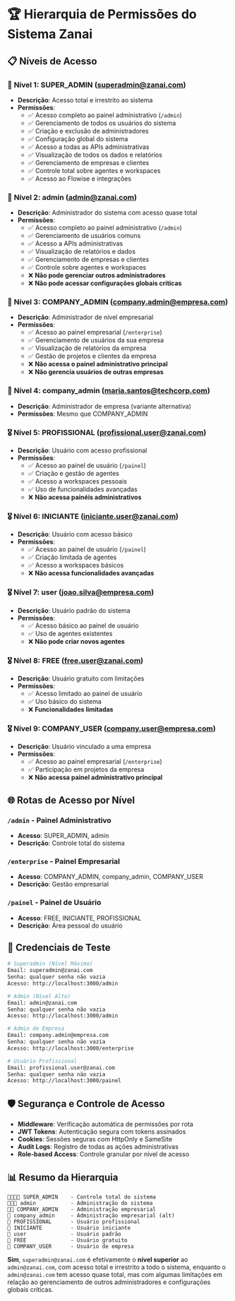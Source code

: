 # 🏆 Hierarquia de Permissões do Sistema Zanai

## 📋 Níveis de Acesso

### 👑 **Nível 1: SUPER_ADMIN** (superadmin@zanai.com)
- **Descrição**: Acesso total e irrestrito ao sistema
- **Permissões**:
  - ✅ Acesso completo ao painel administrativo (`/admin`)
  - ✅ Gerenciamento de todos os usuários do sistema
  - ✅ Criação e exclusão de administradores
  - ✅ Configuração global do sistema
  - ✅ Acesso a todas as APIs administrativas
  - ✅ Visualização de todos os dados e relatórios
  - ✅ Gerenciamento de empresas e clientes
  - ✅ Controle total sobre agentes e workspaces
  - ✅ Acesso ao Flowise e integrações

### 🥇 **Nível 2: admin** (admin@zanai.com)
- **Descrição**: Administrador do sistema com acesso quase total
- **Permissões**:
  - ✅ Acesso completo ao painel administrativo (`/admin`)
  - ✅ Gerenciamento de usuários comuns
  - ✅ Acesso a APIs administrativas
  - ✅ Visualização de relatórios e dados
  - ✅ Gerenciamento de empresas e clientes
  - ✅ Controle sobre agentes e workspaces
  - ❌ **Não pode gerenciar outros administradores**
  - ❌ **Não pode acessar configurações globais críticas**

### 🥈 **Nível 3: COMPANY_ADMIN** (company.admin@empresa.com)
- **Descrição**: Administrador de nível empresarial
- **Permissões**:
  - ✅ Acesso ao painel empresarial (`/enterprise`)
  - ✅ Gerenciamento de usuários da sua empresa
  - ✅ Visualização de relatórios da empresa
  - ✅ Gestão de projetos e clientes da empresa
  - ❌ **Não acessa o painel administrativo principal**
  - ❌ **Não gerencia usuários de outras empresas**

### 🥉 **Nível 4: company_admin** (maria.santos@techcorp.com)
- **Descrição**: Administrador de empresa (variante alternativa)
- **Permissões**: Mesmo que COMPANY_ADMIN

### 🎖️ **Nível 5: PROFISSIONAL** (profissional.user@zanai.com)
- **Descrição**: Usuário com acesso profissional
- **Permissões**:
  - ✅ Acesso ao painel de usuário (`/painel`)
  - ✅ Criação e gestão de agentes
  - ✅ Acesso a workspaces pessoais
  - ✅ Uso de funcionalidades avançadas
  - ❌ **Não acessa painéis administrativos**

### 🎖️ **Nível 6: INICIANTE** (iniciante.user@zanai.com)
- **Descrição**: Usuário com acesso básico
- **Permissões**:
  - ✅ Acesso ao painel de usuário (`/painel`)
  - ✅ Criação limitada de agentes
  - ✅ Acesso a workspaces básicos
  - ❌ **Não acessa funcionalidades avançadas**

### 🎖️ **Nível 7: user** (joao.silva@empresa.com)
- **Descrição**: Usuário padrão do sistema
- **Permissões**:
  - ✅ Acesso básico ao painel de usuário
  - ✅ Uso de agentes existentes
  - ❌ **Não pode criar novos agentes**

### 🎖️ **Nível 8: FREE** (free.user@zanai.com)
- **Descrição**: Usuário gratuito com limitações
- **Permissões**:
  - ✅ Acesso limitado ao painel de usuário
  - ✅ Uso básico do sistema
  - ❌ **Funcionalidades limitadas**

### 🎖️ **Nível 9: COMPANY_USER** (company.user@empresa.com)
- **Descrição**: Usuário vinculado a uma empresa
- **Permissões**:
  - ✅ Acesso ao painel empresarial (`/enterprise`)
  - ✅ Participação em projetos da empresa
  - ❌ **Não acessa painel administrativo principal**

## 🌐 Rotas de Acesso por Nível

### `/admin` - Painel Administrativo
- **Acesso**: SUPER_ADMIN, admin
- **Descrição**: Controle total do sistema

### `/enterprise` - Painel Empresarial  
- **Acesso**: COMPANY_ADMIN, company_admin, COMPANY_USER
- **Descrição**: Gestão empresarial

### `/painel` - Painel de Usuário
- **Acesso**: FREE, INICIANTE, PROFISSIONAL
- **Descrição**: Área pessoal do usuário

## 🔑 Credenciais de Teste

```bash
# Superadmin (Nível Máximo)
Email: superadmin@zanai.com
Senha: qualquer senha não vazia
Acesso: http://localhost:3000/admin

# Admin (Nível Alto)
Email: admin@zanai.com  
Senha: qualquer senha não vazia
Acesso: http://localhost:3000/admin

# Admin de Empresa
Email: company.admin@empresa.com
Senha: qualquer senha não vazia
Acesso: http://localhost:3000/enterprise

# Usuário Profissional
Email: profissional.user@zanai.com
Senha: qualquer senha não vazia
Acesso: http://localhost:3000/painel
```

## 🛡️ Segurança e Controle de Acesso

- **Middleware**: Verificação automática de permissões por rota
- **JWT Tokens**: Autenticação segura com tokens assinados
- **Cookies**: Sessões seguras com HttpOnly e SameSite
- **Audit Logs**: Registro de todas as ações administrativas
- **Role-based Access**: Controle granular por nível de acesso

## 📊 Resumo da Hierarquia

```
👑👑👑👑 SUPER_ADMIN    - Controle total do sistema
👑👑👑 admin           - Administração do sistema  
👑👑 COMPANY_ADMIN    - Administração empresarial
👑 company_admin     - Administração empresarial (alt)
👑 PROFISSIONAL      - Usuário profissional
👑 INICIANTE         - Usuário iniciante
👑 user              - Usuário padrão
👑 FREE              - Usuário gratuito
👑 COMPANY_USER      - Usuário de empresa
```

**Sim**, `superadmin@zanai.com` é efetivamente o **nível superior** ao `admin@zanai.com`, com acesso total e irrestrito a todo o sistema, enquanto o `admin@zanai.com` tem acesso quase total, mas com algumas limitações em relação ao gerenciamento de outros administradores e configurações globais críticas.